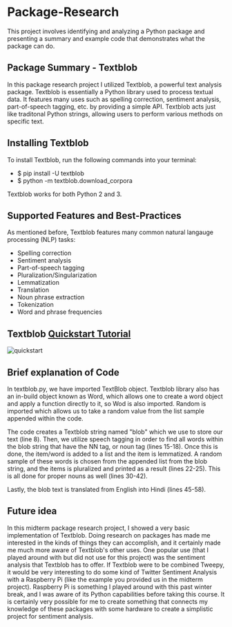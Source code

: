 
# Package-Research
This project involves identifying and analyzing a Python package and presenting a summary and example code that demonstrates what the package can do.

## Package Summary - Textblob
In this package research project I utilized Textblob, a powerful text analysis package.
Textblob is essentially a Python library used to process textual data. It features many uses such as spelling correction, sentiment analysis, part-of-speech tagging, etc. by providing a simple API.
Textblob acts just like traditonal Python strings, allowing users to perform various methods on specific text.

## Installing Textblob
To install Textblob, run the following commands into your terminal:

- $ pip install -U textblob
- $ python -m textblob.download_corpora

Textblob works for both Python 2 and 3.

## Supported Features and Best-Practices

As mentioned before, Textblob features many common natural langauge processing (NLP) tasks:

+ Spelling correction
+ Sentiment analysis
+ Part-of-speech tagging
+ Pluralization/Singularization
+ Lemmatization
+ Translation
+ Noun phrase extraction
+ Tokenization
+ Word and phrase frequencies

## Textblob [Quickstart Tutorial](https://textblob.readthedocs.io/en/dev/quickstart.html)
![quickstart](https://user-images.githubusercontent.com/81776233/113464204-f0705c00-93f8-11eb-9436-b0d4ba804538.PNG)

## Brief explanation of Code
In textblob.py, we have imported TextBlob object. Textblob library also has an in-build object known as Word, which allows one to create a word object and apply a function directly to it, so Wod is also imported. Random is imported which allows us to take a random value from the list sample appended within the code.

The code creates a Textblob string named "blob" which we use to store our text (line 8). Then, we utilize speech tagging in order to find all words within the blob string that have the NN tag, or noun tag (lines 15-18). Once this is done, the item/word is added to a list and the item is lemmatized. A random sample of these words is chosen from the appended list from the blob string, and the items is pluralized and printed as a result (lines 22-25).
This is all done for proper nouns as well (lines 30-42).

Lastly, the blob text is translated from English into Hindi (lines 45-58).

## Future idea
In this midterm package research project, I showed a very basic implementation of Textblob. Doing research on packages has made me interested in the kinds of things they can accomplish, and it certainly made me much more aware of Textblob's other uses. One popular use (that I played around with but did not use for this project) was the sentiment analysis that Textblob has to offer. If Textblob were to be combined Tweepy, it would be very interesting to do some kind of Twitter Sentiment Analysis with a Raspberry Pi (like the example you provided us in the midterm project). Raspberry Pi is something I played around with this past winter break, and I was aware of its Python capabilities before taking this course. It is certainly very possible for me to create something that connects my knowledge of these packages with some hardware to create a simplistic project for sentiment analysis.

